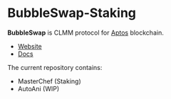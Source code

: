 # BubbleSwap-Staking

**BubbleSwap** is CLMM protocol for [Aptos](https://www.aptos.com/) blockchain. 

* [Website](https://bubbleswap.co)
* [Docs](https://docs.bubbleswap.co)

The current repository contains: 

* MasterChef (Staking)
* AutoAni (WIP)
